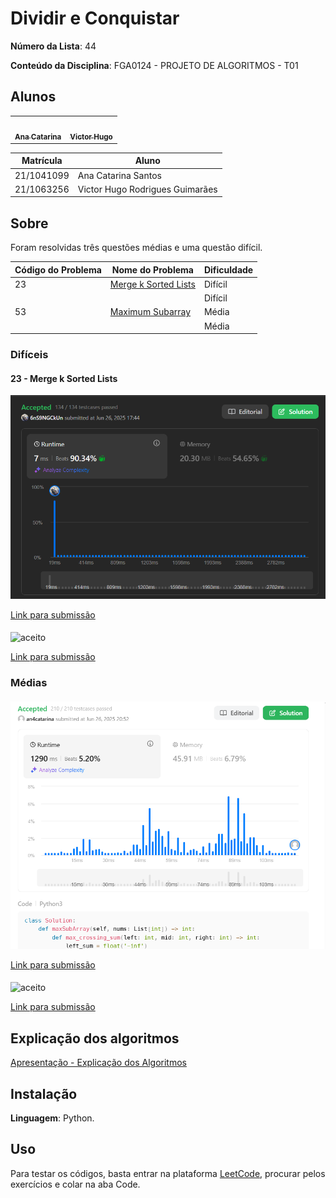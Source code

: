 # Dividir e Conquistar

**Número da Lista**: 44

**Conteúdo da Disciplina**: FGA0124 - PROJETO DE ALGORITMOS - T01  


## Alunos

<div>
<table>
  <tr>
    <td><a href="https://github.com/an4catarina"><img style="border-radius: 50%;" src="https://github.com/an4catarina.png" width="190px;" alt=""/><br /><sub><b>Ana Catarina</b></sub></a><br/></td>
    <td><a href="https://github.com/ViictorHugoo"><img style="border-radius: 50%;" src="https://github.com/ViictorHugoo.png" width="190px;" alt=""/><br /><sub><b>Victor Hugo</b></sub></a><br/></td>
  </tr>
</table>

| Matrícula   | Aluno                              |
| ----------- | ---------------------------------- |
| 21/1041099  | Ana Catarina Santos                |
| 21/1063256  | Victor Hugo Rodrigues Guimarães    |


## Sobre

Foram resolvidas três questões médias e uma questão difícil.

| Código do Problema | Nome do Problema | Dificuldade |
| ------------------ | ---------------- | ----------- |
| 23 | [Merge k Sorted Lists](https://leetcode.com/problems/merge-k-sorted-lists/description/) | Difícil |
| | | Difícil |
|53 | [Maximum Subarray](https://leetcode.com/problems/maximum-subarray/description/) | Média |
| | | Média |

### Difíceis

#### 23 - Merge k Sorted Lists

![aceito 23](./images/23.png)

[Link para submissão](https://leetcode.com/problems/merge-k-sorted-lists/submissions/1677669575/)

#### 

![aceito ](./images/)

[Link para submissão]()

### Médias

#### 

![aceito 53](./images/53.png)

[Link para submissão](https://leetcode.com/problems/maximum-subarray/submissions/1677744890)


#### 

#### 

![aceito ](./images/)

[Link para submissão]()


## Explicação dos algoritmos

[Apresentação - Explicação dos Algoritmos]()

## Instalação

**Linguagem**: Python.

## Uso 

Para testar os códigos, basta entrar na plataforma [LeetCode](https://leetcode.com/), procurar pelos exercícios e colar na aba Code.
</div>
